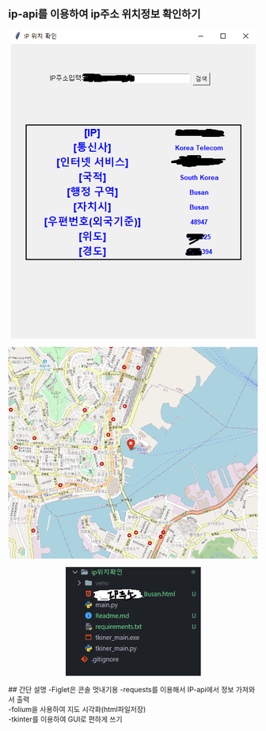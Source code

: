 ##  ip-api를 이용하여 ip주소 위치정보 확인하기
<p align="center">
  <img src="3.png" />
</p>
<p align="center">
  <img src="4.png" />
</p>
<p align="center">
  <img src="5.png" />
</p>
## 간단 설명
-Figlet은 콘솔 멋내기용
-requests를 이용해서 IP-api에서 정보 가져와서 출력<br>
-folium을 사용하여 지도 시각화(html파일저장)<br>
-tkinter를 이용하여 GUI로 편하게 쓰기